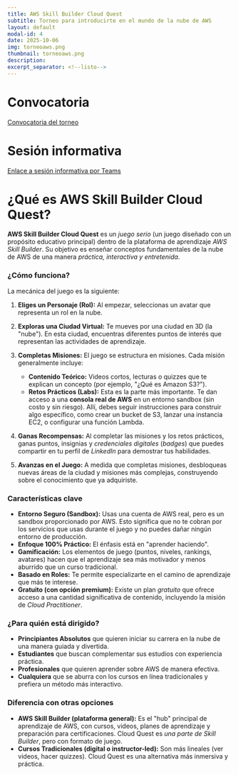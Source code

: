 ```yaml
---
title: AWS Skill Builder Cloud Quest
subtitle: Torneo para introducirte en el mundo de la nube de AWS
layout: default
modal-id: 4
date: 2025-10-06
img: torneoaws.png
thumbnail: torneoaws.png
description: 
excerpt_separator: <!--listo-->
---
```


# Convocatoria

[Convocatoria del torneo](/assets/torneo-cloudquest.pdf)

# Sesión informativa

[Enlace a sesión informativa por Teams](https://events.teams.microsoft.com/event/be46f8b1-faa9-434d-8f49-e5cb4307ddcb@67553645-0db3-4480-b127-6f819a79e367)

# ¿Qué es AWS Skill Builder Cloud Quest?

**AWS Skill Builder Cloud Quest** es un *juego serio* (un juego diseñado con un propósito educativo principal) dentro de la plataforma de aprendizaje *AWS Skill Builder*. Su objetivo es enseñar conceptos fundamentales de la nube de AWS de una manera *práctica, interactiva y entretenida*.


### ¿Cómo funciona?

La mecánica del juego es la siguiente:

1.  **Eliges un Personaje (Rol):** Al empezar, seleccionas un avatar que representa un rol en la nube.

2.  **Exploras una Ciudad Virtual:** Te mueves por una ciudad en 3D (la "nube"). En esta ciudad, encuentras diferentes puntos de interés que representan las actividades de aprendizaje.

3.  **Completas Misiones:** El juego se estructura en misiones. Cada misión generalmente incluye:
    *   **Contenido Teórico:** Videos cortos, lecturas o quizzes que te explican un concepto (por ejemplo, "¿Qué es Amazon S3?").
    *   **Retos Prácticos (Labs):** Esta es la parte más importante. Te dan acceso a una **consola real de AWS** en un entorno sandbox (sin costo y sin riesgo). Allí, debes seguir instrucciones para construir algo específico, como crear un bucket de S3, lanzar una instancia EC2, o configurar una función Lambda.

4.  **Ganas Recompensas:** Al completar las misiones y los retos prácticos, ganas puntos, insignias y *credenciales digitales* (*badges*) que puedes compartir en tu perfil de *LinkedIn* para demostrar tus habilidades.

5.  **Avanzas en el Juego:** A medida que completas misiones, desbloqueas nuevas áreas de la ciudad y misiones más complejas, construyendo sobre el conocimiento que ya adquiriste.

### Características clave

*   **Entorno Seguro (Sandbox):** Usas una cuenta de AWS real, pero es un sandbox proporcionado por AWS. Esto significa que no te cobran por los servicios que usas durante el juego y no puedes dañar ningún entorno de producción.
*   **Enfoque 100% Práctico:**  El énfasis está en "aprender haciendo". 
*   **Gamificación:** Los elementos de juego (puntos, niveles, rankings, avatares) hacen que el aprendizaje sea más motivador y menos aburrido que un curso tradicional.
*   **Basado en Roles:** Te permite especializarte en el camino de aprendizaje que más te interese.
*   **Gratuito (con opción premium):** Existe un plan *gratuito* que ofrece acceso a una cantidad significativa de contenido, incluyendo la misión de *Cloud Practitioner*. 

### ¿Para quién está dirigido?

*   **Principiantes Absolutos** que quieren iniciar su carrera en la nube de una manera guiada y divertida.
*   **Estudiantes** que buscan complementar sus estudios con experiencia práctica.
*   **Profesionales** que quieren aprender sobre AWS de manera efectiva.
*   **Cualquiera** que se aburra con los cursos en línea tradicionales y prefiera un método más interactivo.

### Diferencia con otras opciones 

*   **AWS Skill Builder (plataforma general):** Es el "hub" principal de aprendizaje de AWS, con cursos, videos, planes de aprendizaje y preparación para certificaciones. Cloud Quest es *una parte de Skill Builder*, pero con formato de juego.
*   **Cursos Tradicionales (digital o instructor-led):** Son más lineales (ver videos, hacer quizzes). Cloud Quest es una alternativa más inmersiva y práctica.



<!--listo-->